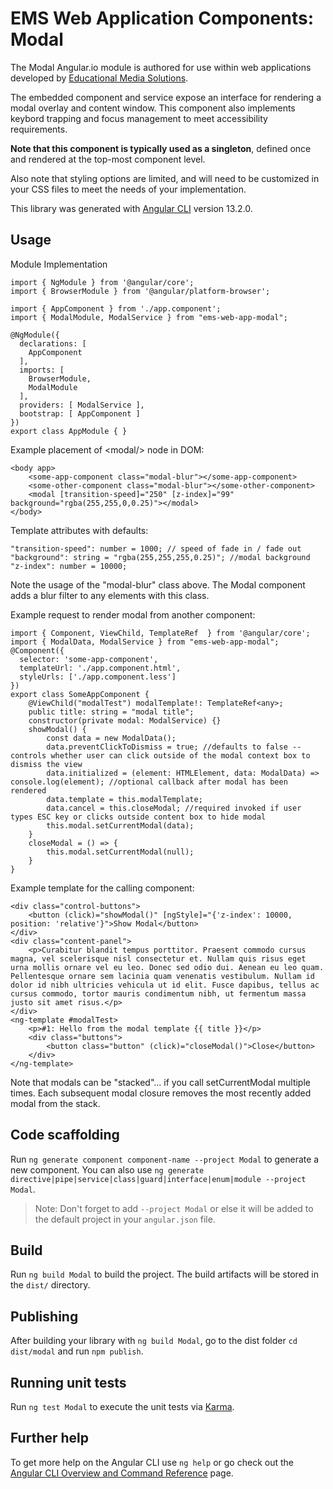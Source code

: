 # EMS Web Application Components: Modal

The Modal Angular.io module is authored for use within web applications developed by [Educational Media Solutions](https://educationalmediasolutions.com).

The embedded component and service expose an interface for rendering a modal overlay and content window. This component also implements keybord trapping and focus management to meet accessibility requirements.

**Note that this component is typically used as a singleton**, defined once and rendered at the top-most component level.

Also note that styling options are limited, and will need to be customized in your CSS files to meet the needs of your implementation.

This library was generated with [Angular CLI](https://github.com/angular/angular-cli) version 13.2.0.


## Usage

Module Implementation

	import { NgModule } from '@angular/core';
	import { BrowserModule } from '@angular/platform-browser';

	import { AppComponent } from './app.component';
	import { ModalModule, ModalService } from "ems-web-app-modal";

	@NgModule({
	  declarations: [
	    AppComponent
	  ],
	  imports: [
	    BrowserModule,
	    ModalModule
	  ],
	  providers: [ ModalService ],
	  bootstrap: [ AppComponent ]
	})
	export class AppModule { }

Example placement of &lt;modal/&gt; node in DOM:

	<body app>
		<some-app-component class="modal-blur"></some-app-component>
		<some-other-component class="modal-blur"></some-other-component>
		<modal [transition-speed]="250" [z-index]="99" background="rgba(255,255,0,0.25)"></modal>
	</body>

Template attributes with defaults:

	"transition-speed": number = 1000; // speed of fade in / fade out
	"background": string = "rgba(255,255,255,0.25)"; //modal background
	"z-index": number = 10000;

Note the usage of the "modal-blur" class above. The Modal component adds a blur filter to any elements with this class. 

Example request to render modal from another component:
	
	import { Component, ViewChild, TemplateRef  } from '@angular/core';
	import { ModalData, ModalService } from "ems-web-app-modal";
	@Component({
	  selector: 'some-app-component',
	  templateUrl: './app.component.html',
	  styleUrls: ['./app.component.less']
	})
	export class SomeAppComponent {
		@ViewChild("modalTest") modalTemplate!: TemplateRef<any>;
		public title: string = "modal title";
		constructor(private modal: ModalService) {}
		showModal() {
			const data = new ModalData();
			data.preventClickToDismiss = true; //defaults to false -- controls whether user can click outside of the modal context box to dismiss the view
			data.initialized = (element: HTMLElement, data: ModalData) => console.log(element); //optional callback after modal has been rendered
			data.template = this.modalTemplate;
			data.cancel = this.closeModal; //required invoked if user types ESC key or clicks outside content box to hide modal
			this.modal.setCurrentModal(data);
		}
		closeModal = () => {
			this.modal.setCurrentModal(null);
		}
	}


Example template for the calling component:

	<div class="control-buttons">
		<button (click)="showModal()" [ngStyle]="{'z-index': 10000, position: 'relative'}">Show Modal</button>
	</div>
	<div class="content-panel">
		<p>Curabitur blandit tempus porttitor. Praesent commodo cursus magna, vel scelerisque nisl consectetur et. Nullam quis risus eget urna mollis ornare vel eu leo. Donec sed odio dui. Aenean eu leo quam. Pellentesque ornare sem lacinia quam venenatis vestibulum. Nullam id dolor id nibh ultricies vehicula ut id elit. Fusce dapibus, tellus ac cursus commodo, tortor mauris condimentum nibh, ut fermentum massa justo sit amet risus.</p>
	</div>
	<ng-template #modalTest>
		<p>#1: Hello from the modal template {{ title }}</p>
		<div class="buttons">
			<button class="button" (click)="closeModal()">Close</button>
		</div>
	</ng-template>

Note that modals can be "stacked"... if you call setCurrentModal multiple times. Each subsequent modal closure removes the most recently added modal from the stack.

## Code scaffolding

Run `ng generate component component-name --project Modal` to generate a new component. You can also use `ng generate directive|pipe|service|class|guard|interface|enum|module --project Modal`.
> Note: Don't forget to add `--project Modal` or else it will be added to the default project in your `angular.json` file. 

## Build

Run `ng build Modal` to build the project. The build artifacts will be stored in the `dist/` directory.

## Publishing

After building your library with `ng build Modal`, go to the dist folder `cd dist/modal` and run `npm publish`.

## Running unit tests

Run `ng test Modal` to execute the unit tests via [Karma](https://karma-runner.github.io).

## Further help

To get more help on the Angular CLI use `ng help` or go check out the [Angular CLI Overview and Command Reference](https://angular.io/cli) page.
